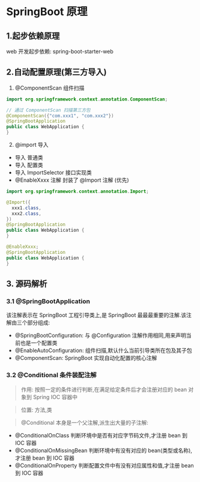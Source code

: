# SpringBoot 原理

## 1.起步依赖原理

web 开发起步依赖: spring-boot-starter-web

## 2.自动配置原理(第三方导入)

1. @ComponentScan 组件扫描

```java
import org.springframework.context.annotation.ComponentScan;

// 通过 ComponentScan 扫描第三方包
@ComponentScan({"com.xxx1", "com.xxx2"})
@SpringBootApplication
public class WebApplication {
}
```

2. @import 导入

- 导入 普通类
- 导入 配置类
- 导入 ImportSelector 接口实现类
- @EnableXxxx 注解 封装了 @Import 注解 (优先)

```java
import org.springframework.context.annotation.Import;

@Import({
  xxx1.class,
  xxx2.class,
})
@SpringBootApplication
public class WebApplication {
}
```

```java
@EnableXxxx;
@SpringBootApplication
public class WebApplication {
}
```

## 3. 源码解析

### 3.1 @SpringBootApplication

该注解表示在 SpringBoot 工程引导类上,是 SpringBoot 最最最重要的注解.该注解由三个部分组成:

- @SpringBootConfiguration: 与 @Configuration 注解作用相同,用来声明当前也是一个配置类
- @EnableAutoConfiguration: 组件扫描,默认什么当前引导类所在包及其子包
- @ComponentScan: SpringBoot 实现自动化配置的核心注解

### 3.2 @Conditional 条件装配注解

> 作用: 按照一定的条件进行判断,在满足给定条件后才会注册对应的 bean 对象到 Spring IOC 容器中

> 位置: 方法,类

> @Conditional 本身是一个父注解,派生出大量的子注解:

- @ConditionalOnClass 判断环境中是否有对应字节码文件,才注册 bean 到 IOC 容器
- @ConditionalOnMissingBean 判断环境中有没有对应的 bean(类型或名称),才注册 bean 到 IOC 容器
- @ConditionalOnProperty 判断配置文件中有没有对应属性和值,才注册 bean 到 IOC 容器
